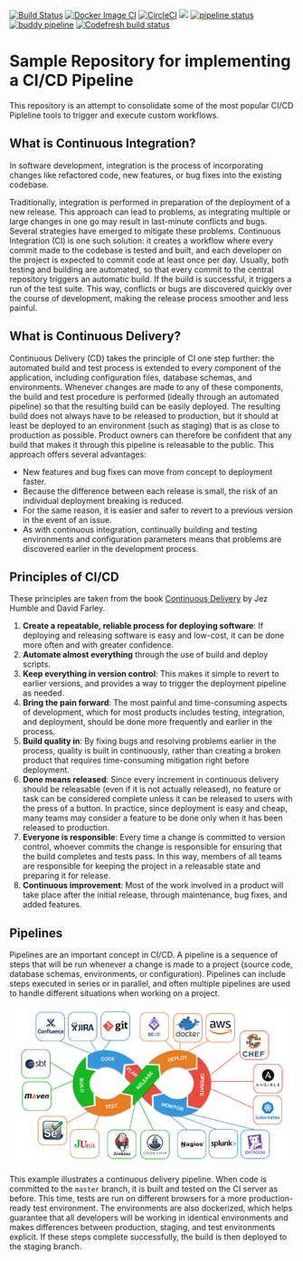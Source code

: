 [![Build Status](https://app.travis-ci.com/dhomane/ci-cd-pipeline.svg?branch=master)](https://app.travis-ci.com/dhomane/ci-cd-pipeline)  [![Docker Image CI](https://github.com/dhomane/ci-cd-pipeline/actions/workflows/docker-image.yml/badge.svg?branch=master)](https://github.com/dhomane/ci-cd-pipeline/actions/workflows/docker-image.yml)  [![CircleCI](https://circleci.com/gh/dhomane/ci-cd-pipeline/tree/master.svg?style=svg)](https://circleci.com/gh/dhomane/ci-cd-pipeline/tree/master)  ![](https://codebuild.us-east-1.amazonaws.com/badges?uuid=eyJlbmNyeXB0ZWREYXRhIjoiaGdkQ3IyWk8rdjg2WUVlMTJ3N3FQZk85aVB0eGM0R2x3OEJ3U1FrVEs5OTNUUVlrVURDajkxZW1xMzkrRzVFOTNlZFp4V0IxSkkrMTM1V05kT1Y0NlhjPSIsIml2UGFyYW1ldGVyU3BlYyI6ImgyVGMvQXpwY1JSOWl1VG4iLCJtYXRlcmlhbFNldFNlcmlhbCI6MX0%3D&branch=main)  [![pipeline status](https://gitlab.com/dhomane/ci-cd-pipeline/badges/master/pipeline.svg)](https://gitlab.com/dhomane/ci-cd-pipeline/-/commits/master)  [![buddy pipeline](https://app.buddy.works/dhomane/ci-cd-pipeline/pipelines/pipeline/385802/badge.svg?token=25080b42f7bc1405d7ce384db120d5994267c5120df44a0f4258765949a65658 "buddy pipeline")](https://app.buddy.works/dhomane/ci-cd-pipeline/pipelines/pipeline/385802)  [![Codefresh build status]( https://g.codefresh.io/api/badges/pipeline/dhomane/CI%2FCD%20Project%2Fci-cd-pipeline-new?type=cf-1&key=eyJhbGciOiJIUzI1NiJ9.NjEyMWMyYThiNzk0Zjc3YTEwYmJkMzg0.z73WSEI7fc4Pq-UO6acfTfzsD3nb5HX9xVqcCKlvLlo)]( https://g.codefresh.io/pipelines/edit/new/builds?id=6259668e05842aa7befb029b&pipeline=ci-cd-pipeline-new&projects=CI%2FCD%20Project&projectId=6252f6f0402b89a050cefdc7)  


# Sample Repository for implementing a CI/CD Pipeline

This repository is an attempt to consolidate some of the most popular CI/CD Pipleline tools to trigger and execute custom workflows.

## What is Continuous Integration?

In software development, integration is the process of incorporating changes like refactored code, new features, or bug fixes into the existing codebase.

Traditionally, integration is performed in preparation of the deployment of a new release. This approach can lead to problems, as integrating multiple or large changes in one go may result in last-minute conflicts and bugs. Several strategies have emerged to mitigate these problems. Continuous Integration (CI) is one such solution: it creates a workflow where every commit made to the codebase is tested and built, and each developer on the project is expected to commit code at least once per day. Usually, both testing and building are automated, so that every commit to the central repository triggers an automatic build. If the build is successful, it triggers a run of the test suite. This way, conflicts or bugs are discovered quickly over the course of development, making the release process smoother and less painful.

## What is Continuous Delivery?

Continuous Delivery (CD) takes the principle of CI one step further: the automated build and test process is extended to every component of the application, including configuration files, database schemas, and environments. Whenever changes are made to any of these components, the build and test procedure is performed (ideally through an automated pipeline) so that the resulting build can be easily deployed. The resulting build does not always have to be released to production, but it should at least be deployed to an environment (such as staging) that is as close to production as possible. Product owners can therefore be confident that any build that makes it through this pipeline is releasable to the public. This approach offers several advantages:

  - New features and bug fixes can move from concept to deployment faster.
  - Because the difference between each release is small, the risk of an individual deployment breaking is reduced.
  - For the same reason, it is easier and safer to revert to a previous version in the event of an issue.
  - As with continuous integration, continually building and testing environments and configuration parameters means that problems are discovered earlier in the development process.

## Principles of CI/CD

These principles are taken from the book [Continuous Delivery](http://www.informit.com/store/continuous-delivery-reliable-software-releases-through-9780321601919) by Jez Humble and David Farley.

1.  **Create a repeatable, reliable process for deploying software**: If deploying and releasing software is easy and low-cost, it can be done more often and with greater confidence.
2.  **Automate almost everything** through the use of build and deploy scripts.
3.  **Keep everything in version control**: This makes it simple to revert to earlier versions, and provides a way to trigger the deployment pipeline as needed.
4.  **Bring the pain forward**: The most painful and time-consuming aspects of development, which for most products includes testing, integration, and deployment, should be done more frequently and earlier in the process.
5.  **Build quality in**: By fixing bugs and resolving problems earlier in the process, quality is built in continuously, rather than creating a broken product that requires time-consuming mitigation right before deployment.
6.  **Done means released**: Since every increment in continuous delivery should be releasable (even if it is not actually released), no feature or task can be considered complete unless it can be released to users with the press of a button. In practice, since deployment is easy and cheap, many teams may consider a feature to be done only when it has been released to production.
7.  **Everyone is responsible**: Every time a change is committed to version control, whoever commits the change is responsible for ensuring that the build completes and tests pass. In this way, members of all teams are responsible for keeping the project in a releasable state and preparing it for release.
8.  **Continuous improvement**: Most of the work involved in a product will take place after the initial release, through maintenance, bug fixes, and added features.

## Pipelines

Pipelines are an important concept in CI/CD. A pipeline is a sequence of steps that will be run whenever a change is made to a project (source code, database schemas, environments, or configuration). Pipelines can include steps executed in series or in parallel, and often multiple pipelines are used to handle different situations when working on a project.

![CD Pipeline](ci-cd-pipeline.png "Most Popular CI/CD Tools.")

This example illustrates a continuous delivery pipeline. When code is committed to the `master` branch, it is built and tested on the CI server as before. This time, tests are run on different browsers for a more production-ready test environment. The environments are also dockerized, which helps guarantee that all developers will be working in identical environments and makes differences between production, staging, and test environments explicit. If these steps complete successfully, the build is then deployed to the staging branch.
